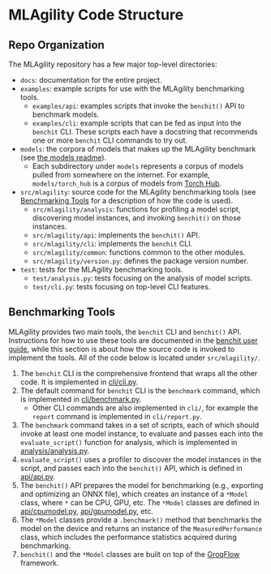 # MLAgility Code Structure

## Repo Organization

The MLAgility repository has a few major top-level directories:
- `docs`: documentation for the entire project.
- `examples`: example scripts for use with the MLAgility benchmarking tools.
  - `examples/api`: examples scripts that invoke the `benchit()` API to benchmark models.
  - `examples/cli`: example scripts that can be fed as input into the `benchit` CLI. These scripts each have a docstring that recommends one or more `benchit` CLI commands to try out.
- `models`: the corpora of models that makes up the MLAgility benchmark (see [the models readme](https://github.com/groq/mlagility/blob/main/models/readme.md)).
  - Each subdirectory under `models` represents a corpus of models pulled from somewhere on the internet. For example, `models/torch_hub` is a corpus of models from [Torch Hub](https://github.com/pytorch/hub).
- `src/mlagility`: source code for the MLAgility benchmarking tools (see [Benchmarking Tools](#benchmarking-tools) for a description of how the code is used).
  - `src/mlagility/analysis`: functions for profiling a model script, discovering model instances, and invoking `benchit()` on those instances.
  - `src/mlagility/api`: implements the `benchit()` API.
  - `src/mlagility/cli`: implements the `benchit` CLI.
  - `src/mlagility/common`: functions common to the other modules.
  - `src/mlagility/version.py`: defines the package version number.
- `test`: tests for the MLAgility benchmarking tools.
  - `test/analysis.py`: tests focusing on the analysis of model scripts.
  - `test/cli.py`: tests focusing on top-level CLI features.

## Benchmarking Tools

MLAgility provides two main tools, the `benchit` CLI and `benchit()` API. Instructions for how to use these tools are documented in the [benchit user guide](https://github.com/groq/mlagility/blob/main/docs/benchit_user_guide.md), while this section is about how the source code is invoked to implement the tools. All of the code below is located under `src/mlagility/`.

1. The `benchit` CLI is the comprehensive frontend that wraps all the other code. It is implemented in [cli/cli.py](https://github.com/groq/mlagility/blob/main/src/mlagility/cli/cli.py).
1. The default command for `benchit` CLI is the `benchmark` command, which is implemented in [cli/benchmark.py](https://github.com/groq/mlagility/blob/main/src/mlagility/cli/benchmark.py).
    - Other CLI commands are also implemented in `cli/`, for example the `report` command is implemented in `cli/report.py`.
1. The `benchmark` command takes in a set of scripts, each of which should invoke at least one model instance, to evaluate and passes each into the `evaluate_script()` function for analysis, which is implemented in [analysis/analysis.py](https://github.com/groq/mlagility/blob/main/src/mlagility/analysis/analysis.py).
1. `evaluate_script()` uses a profiler to discover the model instances in the script, and passes each into the `benchit()` API, which is defined in [api/api.py](https://github.com/groq/mlagility/blob/main/src/mlagility/api/api.py).
1. The `benchit()` API prepares the model for benchmarking (e.g., exporting and optimizing an ONNX file), which creates an instance of a `*Model` class, where `*` can be CPU, GPU, etc. The `*Model` classes are defined in [api/cpumodel.py](https://github.com/groq/mlagility/blob/main/src/mlagility/api/cpumodel.py), [api/gpumodel.py](https://github.com/groq/mlagility/blob/main/src/mlagility/api/gpumodel.py), etc.
1. The `*Model` classes provide a `.benchmark()` method that benchmarks the model on the device and returns an instance of the `MeasuredPerformance` class, which includes the performance statistics acquired during benchmarking.
1. `benchit()` and the `*Model` classes are built on top of the [GroqFlow](https://github.com/groq/groqflow) framework.
